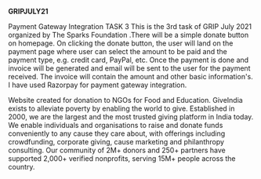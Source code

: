 **GRIPJULY21**

Payment Gateway Integration TASK 3 This is the 3rd task of GRIP July 2021 organized by The Sparks Foundation .There will be a simple donate button on homepage. On clicking the donate button, the user will land on the payment page where user can select the amount to be paid and the payment type, e.g. credit card, PayPal, etc. Once the payment is done and invoice will be generated and email will be sent to the user for the payment received. The invoice will contain the amount and other basic information's. I have used Razorpay for payment gateway integration.

Website created for donation to NGOs for Food and Education.  GiveIndia exists to alleviate poverty by enabling the world to give. Established in 2000,  we are the largest and the most trusted giving platform in India today. We enable individuals and organisations to raise and donate funds conveniently to any cause they care about, with offerings including crowdfunding, corporate giving, cause marketing and philanthropy consulting. 
Our community of 2M+ donors and 250+ partners have supported 2,000+ verified nonprofits, serving 15M+ people across the country.


